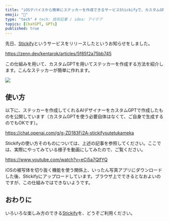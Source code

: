 ```yaml
---
title: "iOSデバイスから簡単にステッカーを作成できるサービスStickifyで、カスタムGPTを用いてステッカーを作成する"
emoji: "👋"
type: "tech" # tech: 技術記事 / idea: アイデア
topics: [ChatGPT, GPTs]
published: true
---
```


先日、[Stickify](https://stickify.xyz/)というサービスをリリースしたというお知らせをしました。

https://zenn.dev/kentarok/articles/5f85f2a75bb745

この仕組みを用いて、カスタムGPTを用いてステッカーを作成する方法を紹介します。こんなステッカーが簡単に作れます。

![](https://storage.googleapis.com/zenn-user-upload/e26f2aa5b055-20231111.jpg)

## 使い方

以下に、ステッカーを作成してくれるAIデザイナーをカスタムGPTで作成したものを公開しています（カスタムGPTを使う必要自体はなくて、ご自身で生成するのでもOKです）。

https://chat.openai.com/g/g-ZD183Fi2A-stickifysutetukameka

Stickifyの使い方そのものについては、上述の記事を参照してください。ここでは、実際にやってみている様子を動画にしてみたので、ご覧ください。

https://www.youtube.com/watch?v=eCj5a7QlfYQ

iOSの被写体を切り抜く機能を使う関係上、いったん写真アプリにダウンロードした後、Stickifyにアップロードしています。ブラウザ上でできるとなおよいのですが、この仕組みではできないようです。

## おわりに

いろいろな楽しみ方のできる[Stickify](https://stickify.xyz/)を、どうぞご利用ください。
